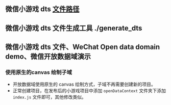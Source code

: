 ## 微信小游戏 dts [文件路径](./share/wx_mini_game.d.ts)

## 微信小游戏 dts 文件生成工具 ./generate_dts

## 微信小游戏 dts 文件、WeChat Open data domain demo、微信开放数据域演示

### 使用原生的canvas 绘制子域
 * 开放数据域使用原生的 canvas 绘制方式，子域不再需要创建新的项目。
 * 正常创建项目，在发布后的小游戏项目中添加 `openDataContext` 文件夹下添加 `index.js` 文件即可，其他修改类似。